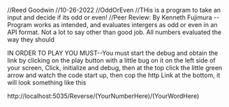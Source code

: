 //Reed Goodwin
//10-26-2022
//OddOrEven
//THis is a program to take an input and decide if its odd or even!
//Peer Review: By Kenneth Fujimura -- Program works as intended, and evaluates intergers as odd or even in an API format. 
Not a lot to say other than good job. All numbers evaluated the way they should

IN ORDER TO PLAY YOU MUST--You must start the debug and obtain the link by clicking on the play button with a little bug on it on the left side of your screen,
Click, initialize and debug, then at the top click the little green arrow and watch the code start up, then cop the http Link at the bottom, it will look something like this

http://localhost:5035/Reverse/(YourNumberHere)/(YourWordHere)
